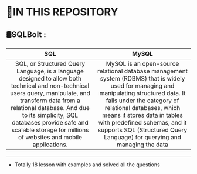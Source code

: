 # :rocket:IN THIS REPOSITORY
## 🛢SQLBolt :
|                                                                                                                                                   SQL                                                                                                                                                    |                                                                                                                                                                     MySQL                                                                                                                                                                      |
| :------------------------------------------------------------------------------------------------------------------------------------------------------------------------------------------------------------------------------------------------------------------------------------------------------: | :--------------------------------------------------------------------------------------------------------------------------------------------------------------------------------------------------------------------------------------------------------------------------------------------------------------------------------------------: |
| SQL, or Structured Query Language, is a language designed to allow both technical and non-technical users query, manipulate, and transform data from a relational database. And due to its simplicity, SQL databases provide safe and scalable storage for millions of websites and mobile applications. | MySQL is an open-source relational database management system (RDBMS) that is widely used for managing and manipulating structured data. It falls under the category of relational databases, which means it stores data in tables with predefined schemas, and it supports SQL (Structured Query Language) for querying and managing the data |
------

+ Totally 18 lesson with examples and solved all the questions 



